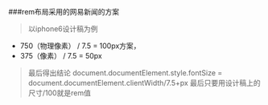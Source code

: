 ###rem布局采用的网易新闻的方案

> 以iphone6设计稿为例
* 750（物理像素） / 7.5 = 100px方案，
* 375（像素） / 7.5 = 50px 

> 最后得出结论 document.documentElement.style.fontSize  = document.documentElement.clientWidth/7.5+px
> 最后只要用设计稿上的尺寸/100就是rem值